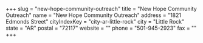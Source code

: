 +++
slug = "new-hope-community-outreach"
title = "New Hope Community Outreach"
name = "New Hope Community Outreach"
address = "1821 Edmonds Street"
cityIndexKey = "city-ar-little-rock"
city = "Little Rock"
state = "AR"
postal = "72117"
website = ""
phone = "501-945-2923"
fax = ""
+++
